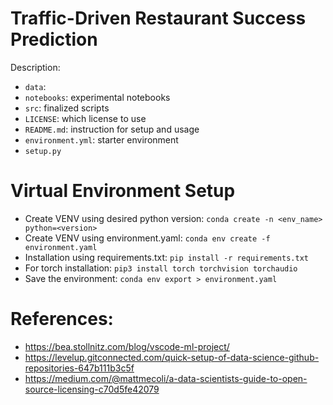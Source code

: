 # Traffic-Driven Restaurant Success Prediction
Description: 
- `data`:
- `notebooks`: experimental notebooks
- `src`: finalized scripts
- `LICENSE`: which license to use
- `README.md`: instruction for setup and usage
- `environment.yml`: starter environment
- `setup.py`

# Virtual Environment Setup
- Create VENV using desired python version: ```conda create -n <env_name> python=<version>```
- Create VENV using environment.yaml: ```conda env create -f environment.yaml```
- Installation using requirements.txt: ```pip install -r requirements.txt```
- For torch installation: ```pip3 install torch torchvision torchaudio```
- Save the environment: ```conda env export > environment.yaml```

# References:
- https://bea.stollnitz.com/blog/vscode-ml-project/
- https://levelup.gitconnected.com/quick-setup-of-data-science-github-repositories-647b111b3c5f
- https://medium.com/@mattmecoli/a-data-scientists-guide-to-open-source-licensing-c70d5fe42079
